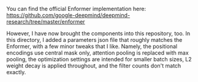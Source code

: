 You can find the official Enformer implementation here: https://github.com/google-deepmind/deepmind-research/tree/master/enformer

However, I have now brought the components into this repository, too. In this directory, I added a parameters json file that roughly matches the Enformer, with a few minor tweaks that I like. Namely, the positional encodings use central mask only, attention pooling is replaced with max pooling, the optimization settings are intended for smaller batch sizes, L2 weight decay is applied throughout, and the filter counts don't match exactly.
